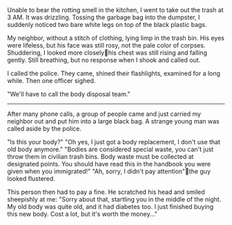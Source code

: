 Unable to bear the rotting smell in the kitchen, I went to take out the trash at 3 AM. It was drizzling. Tossing the garbage bag into the dumpster, I suddenly noticed two bare white legs on top of the black plastic bags.

My neighbor, without a stitch of clothing, lying limp in the trash bin. His eyes were lifeless, but his face was still rosy, not the pale color of corpses. Shuddering, I looked more closelyhis chest was still rising and falling gently. Still breathing, but no response when I shook and called out.

I called the police. They came, shined their flashlights, examined for a long while. Then one officer sighed.

"We'll have to call the body disposal team."

* * *

After many phone calls, a group of people came and just carried my neighbor out and put him into a large black bag. A strange young man was called aside by the police.

"Is this your body?"
"Oh yes, I just got a body replacement, I don't use that old body anymore."
"Bodies are considered special waste, you can't just throw them in civilian trash bins. Body waste must be collected at designated points. You should have read this in the handbook you were given when you immigrated!"
"Ah, sorry, I didn't pay attention"the guy looked flustered.

This person then had to pay a fine. He scratched his head and smiled sheepishly at me:
"Sorry about that, startling you in the middle of the night. My old body was quite old, and it had diabetes too. I just finished buying this new body. Cost a lot, but it's worth the money..."